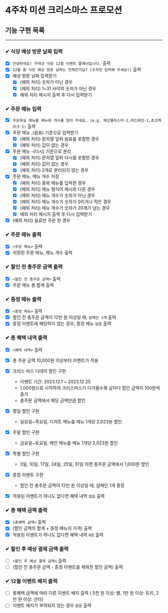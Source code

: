 # 4주차 미션 크리스마스 프로모션

## 기능 구현 목록

---

### ✔ 식당 예상 방문 날짜 입력

- [x] `안녕하세요! 우테코 식당 12월 이벤트 플래너입니다.` 출력
- [x] `12월 중 식당 예상 방문 날짜는 언제인가요? (숫자만 입력해 주세요!)` 출력
- [x] 예상 방문 날짜 입력받기
    - [x] (예외 처리) 숫자가 아닌 경우
    - [x] (예외 처리) 1~31 사이의 숫자가 아닌 경우
    - [x] 예외 처리 메시지 출력 후 다시 입력받기

### ✔ 주문 메뉴 입력

- [x] `주문하실 메뉴를 메뉴와 개수를 알려 주세요. (e.g. 해산물파스타-2,레드와인-1,초코케이크-1)` 출력
- [x] 주문 메뉴 ,(쉼표) 기준으로 입력받기
    - [x] (예외 처리) 문자열 앞뒤 쉼표를 포함한 경우
    - [x] (예외 처리) 값이 없는 경우

- [x] 주문 메뉴 -(다시) 기준으로 분리
    - [x] (예외 처리) 문자열 앞뒤 다시를 포함한 경우
    - [x] (예외 처리) 값이 없는 경우
    - [x] (예외 처리) 2개로 분리되지 않는 경우

- [x] 주문 메뉴, 메뉴 개수 저장
    - [x] (예외 처리) 중복 메뉴를 입력한 경우
    - [x] (예외 처리) 메뉴 형식이 예시와 다른 경우
    - [x] (예외 처리) 메뉴 개수가 숫자가 아닌 경우
    - [x] (예외 처리) 메뉴 개수가 숫자가 0이거나 작은 경우
    - [x] (예외 처리) 메뉴 개수가 숫자가 20개가 넘는 경우
    - [x] 예외 처리 메시지 출력 후 다시 입력받기
- [x] (예외 처리) 음료만 주문 한 경우

### ✔ 주문 메뉴 출력

- [x] `<주문 메뉴>` 출력
- [x] 저장된 주문 메뉴, 메뉴 개수 출력

### ✔ 할인 전 총주문 금액 출력

- [x] `<할인 전 총주문 금액>` 출력
- [x] 주문 메뉴 총 합계 출력

### ✔ 증정 메뉴 출력

- [x] `<증정 메뉴>` 출력
- [x] 할인 전 총주문 금액이 12만 원 이상일 때, `샴페인 1개` 출력
- [x] 증정 이벤트에 해당하지 않는 경우, 증정 메뉴 `없음` 출력

### ✔ 총 혜택 내역 출력

- [x] `<혜택 내역>` 출력
- [x] 총 주문 금액 10,000원 이상부터 이벤트가 적용
- [x] 크리스 마스 디데이 할인 구현
    - 이벤트 기간: 2023.12.1 ~ 2023.12.25
    - 1,000원으로 시작하여 크리스마스가 다가올수록 날마다 할인 금액이 100원씩 증가
    - 총주문 금액에서 해당 금액만큼 할인
- [x] 평일 할인 구현
    - 일요일~목요일, 디저트 메뉴를 메뉴 1개당 2,023원 할인
- [x] 주말 할인 구현
    - 금요일~토요일, 메인 메뉴를 메뉴 1개당 2,023원 할인
- [x] 특별 할인 구현
    - 3일, 10일, 17일, 24일, 25일, 31일 이면 총주문 금액에서 1,000원 할인
- [x] 증정 이벤트 구현
    - 할인 전 총주문 금액이 12만 원 이상일 때, 샴페인 1개 증정

- [x] 적용된 이벤트가 하나도 없다면 혜택 내역 `없음` 출력

### ✔ 총 혜택 금액 출력

- [x] `<총혜택 금액>` 출력
- [x] (할인 금액의 합계 + 증정 메뉴의 가격) 출력
- [x] 적용된 이벤트가 하나도 없다면 혜택 내역 `0원` 출력

### ✔ 할인 후 예상 결제 금액 출력

- [ ] `<할인 후 예상 결제 금액>` 출력
- [ ] (할인 전 총주문 금액 - 증정 이벤트를 제외한 할인 금액) 출력

### ✔ 12월 이벤트 배지 출력

- [ ] 총혜택 금액에 따라 다른 이벤트 배지 출력 ( 5천 원 이상: 별, 1만 원 이상: 트리, 2만 원 이상: 산타)
- [ ] 이벤트 배지가 부여되지 않는 경우 `없음` 출력
